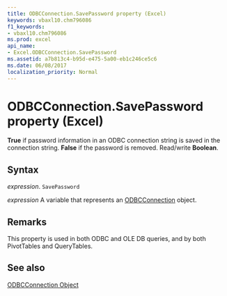 ```yaml
---
title: ODBCConnection.SavePassword property (Excel)
keywords: vbaxl10.chm796086
f1_keywords:
- vbaxl10.chm796086
ms.prod: excel
api_name:
- Excel.ODBCConnection.SavePassword
ms.assetid: a7b813c4-b95d-e475-5a00-eb1c246ce5c6
ms.date: 06/08/2017
localization_priority: Normal
---
```



# ODBCConnection.SavePassword property (Excel)

 **True** if password information in an ODBC connection string is saved in the connection string. **False** if the password is removed. Read/write **Boolean**.


## Syntax

_expression_. `SavePassword`

_expression_ A variable that represents an [ODBCConnection](Excel.ODBCConnection.md) object.


## Remarks

This property is used in both ODBC and OLE DB queries, and by both PivotTables and QueryTables.


## See also


[ODBCConnection Object](Excel.ODBCConnection.md)


